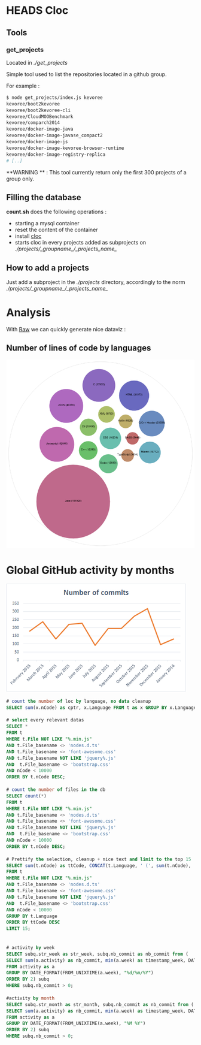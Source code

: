 # HEADS Cloc
## Tools
### get_projects
Located in *./get_projects*

Simple tool used to list the repositories located in a github group.

For example :
```bash
$ node get_projects/index.js kevoree
kevoree/boot2kevoree
kevoree/boot2kevoree-cli
kevoree/CloudMOOBenchmark
kevoree/comparch2014
kevoree/docker-image-java
kevoree/docker-image-javase_compact2
kevoree/docker-image-js
kevoree/docker-image-kevoree-browser-runtime
kevoree/docker-image-registry-replica
# [..]
```

**WARNING ** : This tool currently return only the first 300 projects of a group only.

## Filling the database
**count.sh** does the following operations :
 * starting a mysql container
 * reset the content of the container
 * install [cloc](http://cloc.sourceforge.net/)
 * starts cloc in every projects added as subprojects on *./projects/\_groupname\_/\_projects\_name_*

## How to add a projects
Just add a subproject in the *./projects* directory, accordingly to the norm *./projects/\_groupname\_/\_projects\_name_*

# Analysis
With [Raw](http://raw.densitydesign.org/) we can quickly generate nice dataviz :
## Number of lines of code by languages
![Languages distribution](example.png)

# Global GitHub activity by months
![Monthly Github Activity](chart_heads_activity.png)

```sql
# count the number of loc by language, no data cleanup
SELECT sum(x.nCode) as cptr, x.Language FROM t as x GROUP BY x.Language ORDER BY cptr DESC;

# select every relevant datas
SELECT *
FROM t
WHERE t.File NOT LIKE "%.min.js"
AND t.File_basename <> 'nodes.d.ts'
AND t.File_basename <> 'font-awesome.css'
AND t.File_basename NOT LIKE 'jquery%.js'
AND  t.File_basename <> 'bootstrap.css'
AND nCode < 10000
ORDER BY t.nCode DESC;

# count the number of files in the db
SELECT count(*)
FROM t
WHERE t.File NOT LIKE "%.min.js"
AND t.File_basename <> 'nodes.d.ts'
AND t.File_basename <> 'font-awesome.css'
AND t.File_basename NOT LIKE 'jquery%.js'
AND  t.File_basename <> 'bootstrap.css'
AND nCode < 10000
ORDER BY t.nCode DESC;

# Prettify the selection, cleanup + nice text and limit to the top 15
SELECT sum(t.nCode) as ttCode, CONCAT(t.Language, ' (', sum(t.nCode), ')') as Libelle
FROM t
WHERE t.File NOT LIKE "%.min.js"
AND t.File_basename <> 'nodes.d.ts'
AND t.File_basename <> 'font-awesome.css'
AND t.File_basename NOT LIKE 'jquery%.js'
AND  t.File_basename <> 'bootstrap.css'
AND nCode < 10000
GROUP BY t.Language
ORDER BY ttCode DESC
LIMIT 15;


# activity by week
SELECT subq.str_week as str_week, subq.nb_commit as nb_commit from (
SELECT sum(a.activity) as nb_commit, min(a.week) as timestamp_week, DATE_FORMAT(FROM_UNIXTIME(a.week), "%d/%m/%Y") as str_week
FROM activity as a
GROUP BY DATE_FORMAT(FROM_UNIXTIME(a.week), "%d/%m/%Y")
ORDER BY 2) subq
WHERE subq.nb_commit > 0;

#activity by month
SELECT subq.str_month as str_month, subq.nb_commit as nb_commit from (
SELECT sum(a.activity) as nb_commit, min(a.week) as timestamp_week, DATE_FORMAT(FROM_UNIXTIME(a.week), "%M %Y") as str_month
FROM activity as a
GROUP BY DATE_FORMAT(FROM_UNIXTIME(a.week), "%M %Y")
ORDER BY 2) subq
WHERE subq.nb_commit > 0;
```
